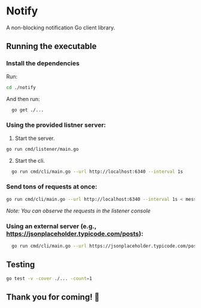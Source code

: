 # Notify

A non-blocking notification Go client library.

## Running the executable

### Install the dependencies

Run:

```sh
cd ./notify
```

And then run:

```sh
  go get ./...
```

### Using the provided listner server:
1. Start the server.
```sh
go run cmd/listener/main.go
```
2. Start the cli.
```sh
  go run cmd/cli/main.go --url http://localhost:6340 --interval 1s
```  

### Send tons of requests at once:

```sh
go run cmd/cli/main.go --url http://localhost:6340 --interval 1s < messages.txt
```

*Note: You can observe the requests in the listener console*   



### Using an external server (e.g., https://jsonplaceholder.typicode.com/posts):
```sh
  go run cmd/cli/main.go --url https://jsonplaceholder.typicode.com/posts --interval 1s
```

## Testing

```sh
go test -v -cover ./... -count=1
```

## Thank you for coming! 🍻
